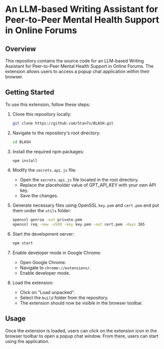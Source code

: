 # An LLM-based Writing Assistant for Peer-to-Peer Mental Health Support in Online Forums

## Overview

This repository contains the source code for an LLM-based Writing Assistant for Peer-to-Peer Mental Health Support in Online Forums. The extension allows users to access a popup chat application within their browser.

## Getting Started

To use this extension, follow these steps:

1. Clone this repository locally:

   ```bash
   git clone https://github.com/Stan7s/BLASH.git
   ```

2. Navigate to the repository's root directory:

   ```bash
   cd BLASH
   ```

3. Install the required npm packages:

   ```bash
   npm install
   ```

4. Modify the `secrets.api.js` file:

   - Open the `secrets.api.js` file located in the root directory.
   - Replace the placeholder value of GPT_API_KEY with your own API key.
   - Save the changes.

5. Generate necessary files using OpenSSL `key.pem` and `cert.pem` and put them under the `utils` folder:

   ```bash
   openssl genrsa -out private.pem
   openssl req -new -x509 -key key.pem -out cert.pem -days 365
   ```

6. Start the development server:

   ```bash
   npm start
   ```

7. Enable developer mode in Google Chrome:

   - Open Google Chrome.
   - Navigate to `chrome://extensions/`.
   - Enable developer mode.

8. Load the extension:

   - Click on "Load unpacked".
   - Select the `build` folder from the repository.
   - The extension should now be visible in the browser toolbar.

## Usage

Once the extension is loaded, users can click on the extension icon in the browser toolbar to open a popup chat window. From there, users can start using the application.
